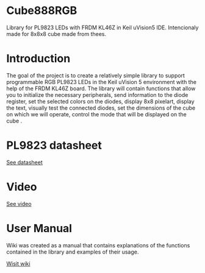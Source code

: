 # Cube888RGB
Library for PL9823 LEDs with FRDM KL46Z in Keil uVision5 IDE. Intencionaly made for 8x8x8 cube made from thees.

# Introduction
The goal of the project is to create a relatively simple library to support programmable RGB PL9823 LEDs in the Keil uVision 5 environment with the help of the FRDM KL46Z board. The library will contain functions that allow you to initialize the necessary peripherals, send information to the diode register, set the selected colors on the diodes, display 8x8 pixelart, display the text, visually test the connected diodes, set the dimensions of the cube on which we will operate, control the mode that will be displayed on the cube .

# PL9823 datasheet

[See datasheet](https://cdn.instructables.com/ORIG/FW0/YN1X/IHDUL683/FW0YN1XIHDUL683.pdf)

# Video

[See video](https://youtu.be/WHs9IJNlvSA)
 
# User Manual

Wiki was created as a manual that contains explanations of the functions contained in the library and examples of their usage.

[Wisit wiki](https://github.com/Brewqser/Cube888RGB/wiki)
